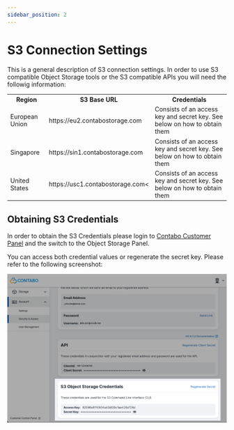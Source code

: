 ```yaml
---
sidebar_position: 2
---
```


# S3 Connection Settings

This is a general description of S3 connection settings. In order to use S3 compatible Object Storage tools or the S3 compatible APIs you will need the followig information:

<table>
    <tr>
      <th>Region</th>
      <th>S3 Base URL</th>
      <th>Credentials</th>
    </tr>
    <tr>
      <td>European Union</td>
      <td>https://eu2.contabostorage.com</td>
      <td>Consists of an access key and secret key. See below on how to obtain them</td>
    </tr>
    <tr>
      <td>Singapore</td>
      <td>https://sin1.contabostorage.com</td>
      <td>Consists of an access key and secret key. See below on how to obtain them</td>
    </tr>
    <tr>
      <td>United States</td>
      <td>https://usc1.contabostorage.com<</td>
      <td>Consists of an access key and secret key. See below on how to obtain them</td>
    </tr>
</table>

## Obtaining S3 Credentials

In order to obtain the S3 Credentials please login to [Contabo Customer Panel](https://my.contabo.com/object_storage) and the switch to the Object Storage Panel.

You can access both credential values or regenerate the secret key. Please refer to the following screenshot:

![S3 Credentials](/img/products/object-storage/S3-credentials.png)
